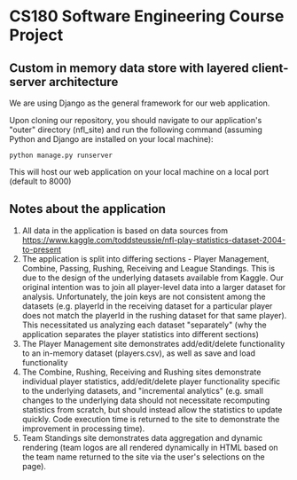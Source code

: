 # CS180 Software Engineering Course Project
## Custom in memory data store with layered client-server architecture

We are using Django as the general framework for our web application. 

Upon cloning our repository, you should navigate to our application's "outer" directory (nfl_site) and run the following command (assuming Python and Django are installed on your local machine):
```{python}
python manage.py runserver
```
This will host our web application on your local machine on a local port (default to 8000)

## Notes about the application
1. All data in the application is based on data sources from https://www.kaggle.com/toddsteussie/nfl-play-statistics-dataset-2004-to-present
2. The application is split into differing sections - Player Management, Combine, Passing, Rushing, Receiving and League Standings.  This is due to the design of the underlying datasets available from Kaggle.  Our original intention was to join all player-level data into a larger dataset for analysis.  Unfortunately, the join keys are not consistent among the datasets (e.g. playerId in the receiving dataset for a particular player does not match the playerId in the rushing dataset for that same player).  This necessitated us analyzing each dataset "separately" (why the application separates the player statistics into different sections)
3. The Player Management site demonstrates add/edit/delete functionality to an in-memory dataset (players.csv), as well as save and load functionality
4. The Combine, Rushing, Receiving and Rushing sites demonstrate individual player statistics, add/edit/delete player functionality specific to the underlying datasets, and "incremental analytics" (e.g. small changes to the underlying data should not necessitate recomputing statistics from scratch, but should instead allow the statistics to update quickly.  Code execution time is returned to the site to demonstrate the improvement in processing time).
5. Team Standings site demonstrates data aggregation and dynamic rendering (team logos are all rendered dynamically in HTML based on the team name returned to the site via the user's selections on the page).


